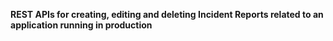 <b>REST APIs for creating, editing and deleting Incident Reports related to an
application running in production</b>
